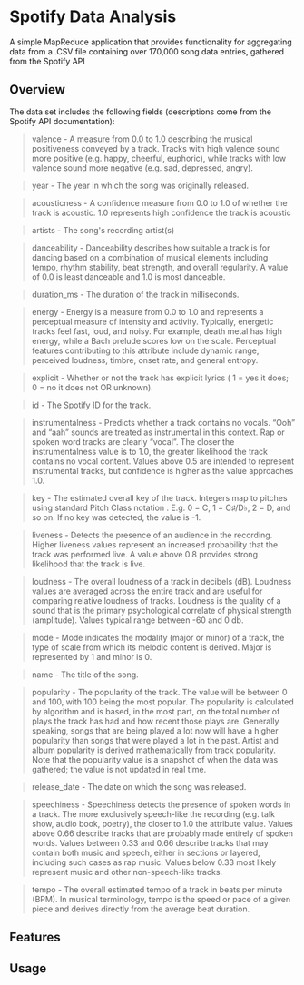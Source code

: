# Spotify Data Analysis
A simple MapReduce application that provides functionality for aggregating data from a .CSV file containing over 170,000 song data entries, gathered from the Spotify API

## Overview
The data set includes the following fields (descriptions come from the Spotify API documentation):
> valence - A measure from 0.0 to 1.0 describing the musical positiveness conveyed by a track. Tracks with high valence sound more positive (e.g. happy, cheerful, euphoric), while tracks with low valence sound more negative (e.g. sad, depressed, angry).

> year - The year in which the song was originally released.

> acousticness - A confidence measure from 0.0 to 1.0 of whether the track is acoustic. 1.0 represents high confidence the track is acoustic

> artists - The song's recording artist(s)

> danceability - Danceability describes how suitable a track is for dancing based on a combination of musical elements including tempo, rhythm stability, beat strength, and overall regularity. A value of 0.0 is least danceable and 1.0 is most danceable.

> duration_ms - The duration of the track in milliseconds.

> energy - Energy is a measure from 0.0 to 1.0 and represents a perceptual measure of intensity and activity. Typically, energetic tracks feel fast, loud, and noisy. For example, death metal has high energy, while a Bach prelude scores low on the scale. Perceptual features contributing to this attribute include dynamic range, perceived loudness, timbre, onset rate, and general entropy.

> explicit - Whether or not the track has explicit lyrics ( 1 = yes it does; 0 = no it does not OR unknown).

> id - The Spotify ID for the track.

> instrumentalness - Predicts whether a track contains no vocals. “Ooh” and “aah” sounds are treated as instrumental in this context. Rap or spoken word tracks are clearly “vocal”. The closer the instrumentalness value is to 1.0, the greater likelihood the track contains no vocal content. Values above 0.5 are intended to represent instrumental tracks, but confidence is higher as the value approaches 1.0.

> key - The estimated overall key of the track. Integers map to pitches using standard Pitch Class notation . E.g. 0 = C, 1 = C♯/D♭, 2 = D, and so on. If no key was detected, the value is -1.

> liveness - Detects the presence of an audience in the recording. Higher liveness values represent an increased probability that the track was performed live. A value above 0.8 provides strong likelihood that the track is live.

> loudness - The overall loudness of a track in decibels (dB). Loudness values are averaged across the entire track and are useful for comparing relative loudness of tracks. Loudness is the quality of a sound that is the primary psychological correlate of physical strength (amplitude). Values typical range between -60 and 0 db.

> mode - Mode indicates the modality (major or minor) of a track, the type of scale from which its melodic content is derived. Major is represented by 1 and minor is 0.

> name - The title of the song.

> popularity - The popularity of the track. The value will be between 0 and 100, with 100 being the most popular. The popularity is calculated by algorithm and is based, in the most part, on the total number of plays the track has had and how recent those plays are. Generally speaking, songs that are being played a lot now will have a higher popularity than songs that were played a lot in the past. Artist and album popularity is derived mathematically from track popularity. Note that the popularity value is a snapshot of when the data was gathered; the value is not updated in real time.

> release_date - The date on which the song was released.

> speechiness - Speechiness detects the presence of spoken words in a track. The more exclusively speech-like the recording (e.g. talk show, audio book, poetry), the closer to 1.0 the attribute value. Values above 0.66 describe tracks that are probably made entirely of spoken words. Values between 0.33 and 0.66 describe tracks that may contain both music and speech, either in sections or layered, including such cases as rap music. Values below 0.33 most likely represent music and other non-speech-like tracks.

> tempo - The overall estimated tempo of a track in beats per minute (BPM). In musical terminology, tempo is the speed or pace of a given piece and derives directly from the average beat duration.

## Features

## Usage
